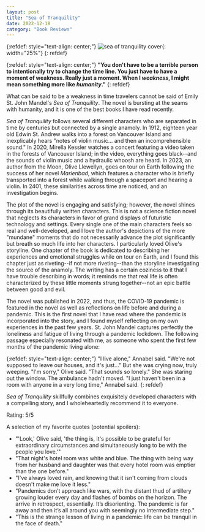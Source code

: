 ```yaml
---
layout: post
title: "Sea of Tranquility"
date: 2022-12-18
category: "Book Reviews"
---
```


{:refdef: style="text-align: center;"}
![sea of tranquility cover](https://ryanlu41.github.io/images/blog/sea_of_tranquility_cover.jpg){: width="25%"}
{: refdef}

{:refdef: style="text-align: center;"}
__"You don't have to be a terrible person to intentionally try to change the time line. You just have to have a moment of weakness. Really just a moment. When I *weakness*, I might mean something more like *humanity*."__
{: refdef}

What can be said to be a weakness in time travelers cannot be said of Emily St. John Mandel's *Sea of Tranquility*. The novel is bursting at the seams with humanity, and it is one of the best books I have read recently.

*Sea of Tranquility* follows several different characters who are separated in time by centuries but connected by a single anamoly. In 1912, eighteen year old Edwin St. Andrew walks into a forest on Vancouver Island and inexplicably hears "notes of violin music... and then an incomprehensible sound." In 2020, Mirella Kessler watches a concert featuring a video taken in the forests of Vancouver Island; in the video, everything goes black--and the sounds of violin music and a hydraulic whoosh are heard. In 2023, an author from the Moon, Olive Llewellyn, goes on tour on Earth following the success of her novel *Marienbad*, which features a character who is briefly transported into a forest while walking through a spaceport and hearing a violin. In 2401, these similarities across time are noticed, and an investigation begins. 

The plot of the novel is engaging and satisfying; however, the novel shines through its beautifully written characters. This is not a science fiction novel that neglects its characters in favor of grand displays of futuristic technology and settings. Every single one of the main characters feels so real and well-developed, and I love the author's depictions of the more "mundane" moments that do not necessarily advance the plot significantly but breath so much life into her characters. I particularly loved Olive's storyline. One chapter of the book is dedicated to describing her experiences and emotional struggles while on tour on Earth, and I found this chapter just as riveting--if not more riveting--than the storyline investigating the source of the anamoly. The writing has a certain coziness to it that I have trouble describing in words; it reminds me that real life is often characterized by these little moments strung together--not an epic battle between good and evil.

The novel was published in 2022, and thus, the COVID-19 pandemic is featured in the novel as well as reflections on life before and during a pandemic. This is the first novel that I have read where the pandemic is incorporated into the story, and I found myself reflecting on my own experiences in the past few years. St. John Mandel captures perfectly the loneliness and fatigue of living through a pandemic lockdown. The following passage especially resonated with me, as someone who spent the first few months of the pandemic living alone:

{:refdef: style="text-align: center;"}
"I live alone," Annabel said. "We're not supposed to leave our houses, and it's just..." But she was crying now, truly weeping. 
"I'm sorry," Olive said. "That sounds so lonely." She was staring out the window. The ambulance hadn't moved.
"I just haven't been in a room with anyone in a very long time," Annabel said.
{: refdef}

*Sea of Tranquility* skillfully combines exquisitely developed characters with a compelling story, and I wholeheartedly recommend it to everyone.

Rating: 5/5

A selection of my favorite quotes (potential spoilers):
* "'Look,' Olive said, 'the thing is, it's possible to be grateful for extraordinary circumstances and simultaneously long to be with the people you love.'"
* "That night's hotel room was white and blue. The thing with being way from her husband and daughter was that every hotel room was emptier than the one before."
* "I've always loved rain, and knowing that it isn't coming from clouds doesn't make me love it less."
* "Pandemics don’t approach like wars, with the distant thud of artillery growing louder every day and flashes of bombs on the horizon. The arrive in retrospect, essentially. It’s disorienting. The pandemic is far away and then it’s all around you with seemingly no intermediate step."
* "This is the strange lesson of living in a pandemic: life can be tranquil in the face of death."

